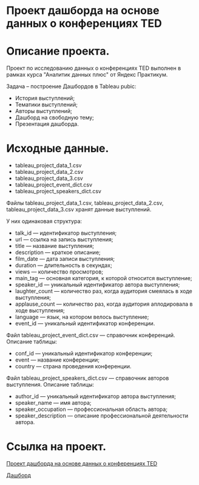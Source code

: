 # Проект дашборда на основе данных о конференциях TED

# Описание проекта.

Проект по исследованию данных о конференциях TED выполнен в рамках курса "Аналитик данных плюс" от Яндекс Практикум.

Задача – построение Дашбордов в Tableau pubic:

* История выступлений;
* Тематики выступлений;
* Авторы выступлений;
* Дашборд на свободную тему;
* Презентация дашборда.

# Исходные данные.

* tableau_project_data_1.csv
* tableau_project_data_2.csv
* tableau_project_data_3.csv
* tableau_project_event_dict.csv
* tableau_project_speakers_dict.csv

Файлы tableau_project_data_1.csv, tableau_project_data_2.csv, tableau_project_data_3.csv хранят данные выступлений.

У них одинаковая структура:

* talk_id — идентификатор выступления;
* url — ссылка на запись выступления;
* title — название выступления;
* description — краткое описание;
* film_date — дата записи выступления;
* duration — длительность в секундах;
* views — количество просмотров;
* main_tag — основная категория, к которой относится выступление;
* speaker_id — уникальный идентификатор автора выступления;
* laughter_count — количество раз, когда аудитория смеялась в ходе выступления;
* applause_count — количество раз, когда аудитория аплодировала в ходе выступления;
* language — язык, на котором велось выступление;
* event_id — уникальный идентификатор конференции.

Файл tableau_project_event_dict.csv — справочник конференций. Описание таблицы:

* conf_id — уникальный идентификатор конференции;
* event — название конференции;
* country — страна проведения конференции.

Файл tableau_project_speakers_dict.csv — справочник авторов выступления. Описание таблицы:

* author_id — уникальный идентификатор автора выступления;
* speaker_name — имя автора;
* speaker_occupation — профессиональная область автора;
* speaker_description — описание профессиональной деятельности автора.

# Ссылка на проект.

[Проект дашборда на основе данных о конференциях TED](https://github.com/i13th/Yandex_Practicum_Data_Analyst/blob/main/%D0%9F%D1%80%D0%BE%D0%B5%D0%BA%D1%82_Tableau_12%3A%20%D0%9F%D1%80%D0%BE%D0%B5%D0%BA%D1%82%20%D0%B4%D0%B0%D1%88%D0%B1%D0%BE%D1%80%D0%B4%D0%B0%20%D0%BD%D0%B0%20%D0%BE%D1%81%D0%BD%D0%BE%D0%B2%D0%B5%20%D0%B4%D0%B0%D0%BD%D0%BD%D1%8B%D1%85%20%D0%BE%20%D0%BA%D0%BE%D0%BD%D1%84%D0%B5%D1%80%D0%B5%D0%BD%D1%86%D0%B8%D1%8F%D1%85%20TED/%D0%9F%D1%80%D0%BE%D0%B5%D0%BA%D1%82%20%D0%B4%D0%B0%D1%88%D0%B1%D0%BE%D1%80%D0%B4%D0%B0%20%D0%BD%D0%B0%20%D0%BE%D1%81%D0%BD%D0%BE%D0%B2%D0%B5%20%D0%B4%D0%B0%D0%BD%D0%BD%D1%8B%D1%85%20%D0%BE%20%D0%BA%D0%BE%D0%BD%D1%84%D0%B5%D1%80%D0%B5%D0%BD%D1%86%D0%B8%D1%8F%D1%85%20TED.ipynb)

[Дашборд](https://public.tableau.com/app/profile/roman.ivashov/viz/TED_tableau/sheet22?publish=yes)
